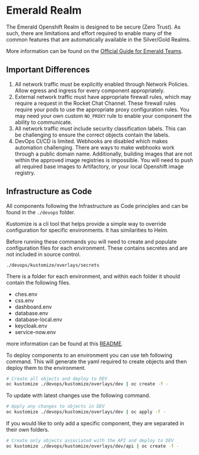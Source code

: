 # Emerald Realm

The Emerald Openshift Realm is designed to be secure (Zero Trust). As such, there are limitations and effort required to enable many of the common features that are automatically available in the Silver/Gold Realms.

More information can be found on the [Official Guide for Emerald Teams](https://digital.gov.bc.ca/cloud/services/private/internal-resources/emerald/).

## Important Differences

1. All network traffic must be explicitly enabled through Network Policies. Allow egress and ingress for every component appropriately.
2. External network traffic must have appropriate firewall rules, which may require a request in the Rocket Chat Channel. These firewall rules require your pods to use the appropriate proxy configuration rules. You may need your own custom `NO_PROXY` rule to enable your component the ability to communicate.
3. All network traffic must include security classification labels. This can be challenging to ensure the correct objects contain the labels.
4. DevOps CI/CD is limited. Webhooks are disabled which makes automation challenging. There are ways to make webhooks work through a public domain name. Additionally, building images that are not within the approved image registries is impossible. You will need to push all required base images to Artifactory, or your local Openshift image registry.

## Infrastructure as Code

All components following the Infrastructure as Code principles and can be found in the `./devops` folder.

Kustomize is a cli tool that helps provide a simple way to override configuration for specific environments. It has similarities to Helm.

Before running these commands you will need to create and populate configuration files for each environment. These contains secretes and are not included in source control.

`./devops/kustomize/overlays/secrets`

There is a folder for each environment, and within each folder it should contain the following files.

- ches.env
- css.env
- dashboard.env
- database.env
- database-local.env
- keycloak.env
- service-now.env

more information can be found at this [README](./devops/kustomize/overlays/secrets/README.md).

To deploy components to an environment you can use teh following command. This will generate the yaml required to create objects and then deploy them to the environment.

```bash
# Create all objects and deploy to DEV
oc kustomize ./devops/kustomize/overlays/dev | oc create -f -
```

To update with latest changes use the following command.

```bash
# Apply any changes to objects in DEV
oc kustomize ./devops/kustomize/overlays/dev | oc apply -f -
```

If you would like to only add a specific component, they are separated in their own folders.

```bash
# Create only objects associated with the API and deploy to DEV
oc kustomize ./devops/kustomize/overlays/dev/api | oc create -f -
```
